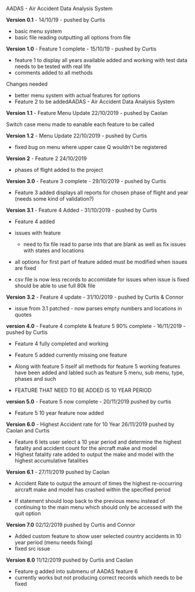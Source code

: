 AADAS - Air Accident Data Analysis System 

**Version 0.1** - 14/10/19 - pushed by Curtis 
- basic menu system 
- basic file reading outputting all options from file 

**Version 1.0** - Feature 1 complete - 15/10/19 - pushed by Curtis 

- feature 1 to display all years available added and working with test data needs to be tested with real life
- comments added to all methods 

Changes needed
- better menu system with actual features for options
- Feature 2 to be addedAADAS - Air Accident Data Analysis System 


**Version 1.1** - Feature Menu Update 22/10/2019 - pushed by Caolan

 Switch case menu made to eanable each feature to be called

**Version 1.2** - Menu Update 22/10/2019 - pushed by Curtis

- fixed bug on menu where upper case Q wouldn't be registered


**Version 2** - Feature 2 24/10/2019	

- phases of flight added to the project

**Version 3.0** - Feature 3 complete - 29/10/2019 - pushed by Curtis

- Feature 3 added displays all reports for chosen phase of flight and year 
  (needs some kind of validation?)

**Version 3.1** - Feature 4 Added - 31/10/2019 - pushed by Curtis

- Feature 4 added 

- issues with feature 
  - need to fix file read to parse ints that are blank as well as fix issues with states and locations
  
- all options for first part of feature added must be modified when issues are fixed
- csv file is now less records to accomidate for issues when issue is fixed should be able to use full 80k file

**Version 3.2** - Feature 4 update - 31/10/2019 - pushed by Curtis & Connor

- issue from 3.1 patched - now parses empty numbers and locations in quotes 

**version 4.0** - Feature 4 complete & feature 5 90% complete - 16/11/2019 - pushed by Curtis

- Feature 4 fully completed and working 

- Feature 5 added currently missing one feature 

- Along with feature 5 itself all methods for feature 5 working features have been added and labled such as feature 5 menu, sub menu, type, phases and such 

- FEATURE THAT NEED TO BE ADDED IS 10 YEAR PERIOD 

**version 5.0** - Feature 5 now complete - 20/11/2019 pushed by curtis

- Feature 5 10 year feature now added 

**Version 6.0** - Highest Accident rate for 10 Year 26/11/2019 pushed by Caolan and Curtis

- Feature 6 lets user select a 10 year period and determine the highest fatality and accident count for the aircraft make and model
- Highest fatality rate added to output the make and model with the highest accumulative fatalities

**Version 6.1** - 27/11/2019 pushed by Caolan 

- Accident Rate to output the amount of times the highest re-occurring aircraft make and model has crashed within the specified period

- If statement should loop back to the previous menu instead of continuing to the main menu which should only be accessed with the quit option

**Version 7.0**  02/12/2019 pushed by Curtis and Connor

 - Added custom feature to show user selected country accidents in 10 year period (menu needs fixing)
 - fixed src issue
 
 **Version 8.0**  11/12/2019 pushed by Curtis and Caolan
 
 - Feature g added into submenu of AADAS feature 6 
 - currently works but not producing correct records which needs to be fixed 

 

